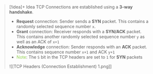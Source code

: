 
> [!idea]+ Idea
> TCP Connections are established using a **3-way handshake**.
> - **Request** connection: Sender sends a **SYN** packet. This contains a randomly selected sequence number `x`. 
> - **Grant** connection: Receiver responds with a **SYN/ACK** packet. This contains another randomly selected sequence number `y` as well as an ACK of `x+1` 
> - **Acknowledge** connection: Sender responds with an **ACK** packet. This contains sequence number `x+1` and ACK `y+1`
> - <font color="#92d050">Note</font>: The `S` bit in the TCP headers are set to `1` for **SYN** packets
>   
> ![[TCP Headers (Connection Establishment) 1.png]]
> 
